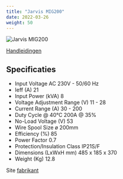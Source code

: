 ```yaml
---
title: "Jarvis MIG200"
date: 2022-03-26
weight: 50
---
```


![Jarvis MIG200](/images/jarvis_tig200.webp)

[Handleidingen](/files/jasic_mig200.zip)

## Specificaties

* Input Voltage AC 230V - 50/60 Hz
* Ieff (A) 21
* Input Power (kVA) 8
* Voltage Adjustment Range (V) 11 - 28
* Current Range (A) 30 - 200
* Duty Cycle @ 40°C 200A @ 35%
* No-Load Voltage (V) 53
* Wire Spool Size ø 200mm
* Efficiency (%) 85
* Power Factor 0.7
* Protection/Insulation Class IP21S/F
* Dimensions (LxWxH mm) 485 x 185 x 370
* Weight (Kg) 12.8


Site [fabrikant](https://www.jasic.co.uk/mig-200-inverter-welder)

